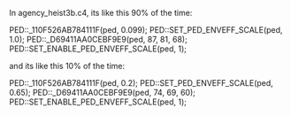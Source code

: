 In agency_heist3b.c4, its like this 90% of the time:

PED::_110F526AB784111F(ped, 0.099);
PED::SET_PED_ENVEFF_SCALE(ped, 1.0);
PED::_D69411AA0CEBF9E9(ped, 87, 81, 68);
PED::SET_ENABLE_PED_ENVEFF_SCALE(ped, 1);

and its like this 10% of the time:

PED::_110F526AB784111F(ped, 0.2);
PED::SET_PED_ENVEFF_SCALE(ped, 0.65);
PED::_D69411AA0CEBF9E9(ped, 74, 69, 60);
PED::SET_ENABLE_PED_ENVEFF_SCALE(ped, 1);